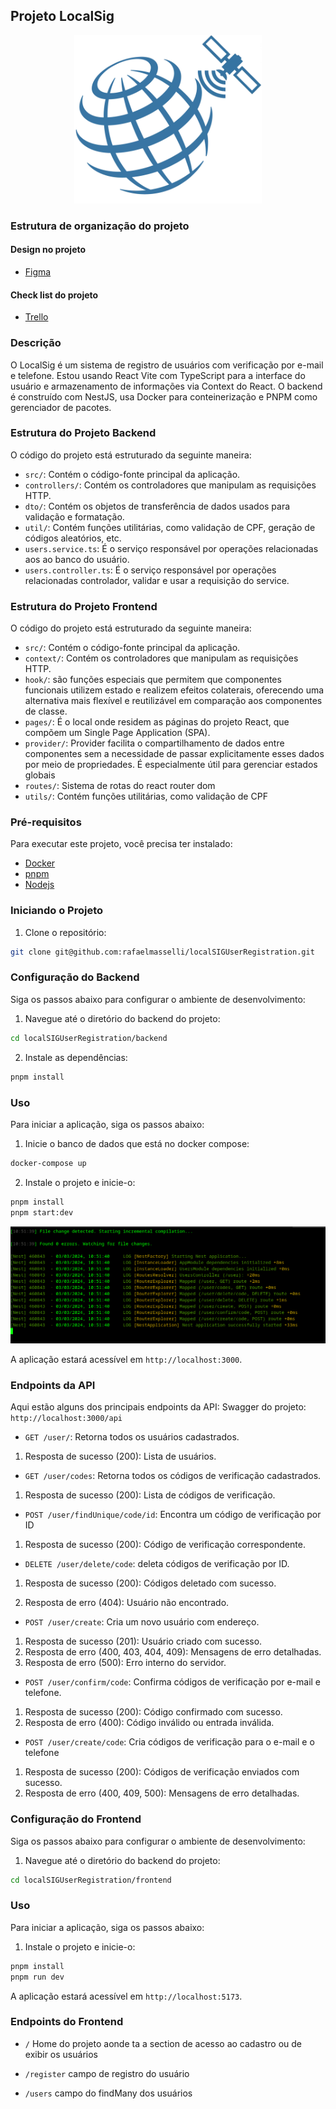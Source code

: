 ## Projeto LocalSig

<div align="center" >
     <img width="300" alt="Logo da empresa localsig" src="./.github/localsigLogo.webp"/>
</div>

### Estrutura de organização do projeto

#### Design no projeto

- [Figma](https://www.figma.com/file/tj7bawJssWetVo7Cik5TvF/Projeto-localsig?type=design&node-id=0%3A1&mode=design&t=w9nB8SzqUphxlbxC-1)

#### Check list do projeto

- [Trello](https://trello.com/invite/b/aLRcZkzI/ATTI1c4869d80a0ded335338944bced54127417CA343/projec)

### Descrição

O LocalSig é um sistema de registro de usuários com verificação por e-mail e telefone. Estou usando React Vite com TypeScript para a interface do usuário e armazenamento de informações via Context do React. O backend é construído com NestJS, usa Docker para conteinerização e PNPM como gerenciador de pacotes.

### Estrutura do Projeto Backend

O código do projeto está estruturado da seguinte maneira:

- `src/`: Contém o código-fonte principal da aplicação.
- `controllers/`: Contém os controladores que manipulam as requisições HTTP.
- `dto/`: Contém os objetos de transferência de dados usados para validação e formatação.
- `util/`: Contém funções utilitárias, como validação de CPF, geração de códigos aleatórios, etc.
- `users.service.ts`: É o serviço responsável por operações relacionadas aos ao banco do usuário.
- `users.controller.ts`: É o serviço responsável por operações relacionadas controlador, validar e usar a requisição do service.

### Estrutura do Projeto Frontend

O código do projeto está estruturado da seguinte maneira:

- `src/`: Contém o código-fonte principal da aplicação.
- `context/`: Contém os controladores que manipulam as requisições HTTP.
- `hook/`: são funções especiais que permitem que componentes funcionais utilizem estado e realizem efeitos colaterais, oferecendo uma alternativa mais flexível e reutilizável em comparação aos componentes de classe.
- `pages/`: É o local onde residem as páginas do projeto React, que compõem um Single Page Application (SPA).
- `provider/`: Provider facilita o compartilhamento de dados entre componentes sem a necessidade de passar explicitamente esses dados por meio de propriedades. É especialmente útil para gerenciar estados globais
- `routes/`: Sistema de rotas do react router dom
- `utils/`: Contém funções utilitárias, como validação de CPF

### Pré-requisitos

Para executar este projeto, você precisa ter instalado:

- [Docker](https://www.docker.com/)
- [pnpm](https://pnpm.io/pt/)
- [Nodejs](https://nodejs.org/en)

### Iniciando o Projeto

1. Clone o repositório:

```bash
git clone git@github.com:rafaelmasselli/localSIGUserRegistration.git
```

### Configuração do Backend

Siga os passos abaixo para configurar o ambiente de desenvolvimento:

1. Navegue até o diretório do backend do projeto:

```bash
cd localSIGUserRegistration/backend
```

2. Instale as dependências:

```bash
pnpm install
```

### Uso

Para iniciar a aplicação, siga os passos abaixo:

1. Inicie o banco de dados que está no docker compose:

```bash
docker-compose up
```

2. Instale o projeto e inicie-o:

```bash
pnpm install
pnpm start:dev
```

![terminal do backend rodando](./.github/runningBackend.png)

A aplicação estará acessível em `http://localhost:3000`.

### Endpoints da API

Aqui estão alguns dos principais endpoints da API:
Swagger do projeto: `http://localhost:3000/api`

- `GET /user/`: Retorna todos os usuários cadastrados.

1. Resposta de sucesso (200): Lista de usuários.

- `GET /user/codes`: Retorna todos os códigos de verificação cadastrados.

1. Resposta de sucesso (200): Lista de códigos de verificação.

- `POST /user/findUnique/code/id`: Encontra um código de verificação por ID

1. Resposta de sucesso (200): Código de verificação correspondente.

- `DELETE /user/delete/code`: deleta códigos de verificação por ID.

1. Resposta de sucesso (200): Códigos deletado com sucesso.

2. Resposta de erro (404): Usuário não encontrado.

- `POST /user/create`: Cria um novo usuário com endereço.

1. Resposta de sucesso (201): Usuário criado com sucesso.
2. Resposta de erro (400, 403, 404, 409): Mensagens de erro detalhadas.
3. Resposta de erro (500): Erro interno do servidor.

- `POST /user/confirm/code`: Confirma códigos de verificação por e-mail e telefone.

1. Resposta de sucesso (200): Código confirmado com sucesso.
2. Resposta de erro (400): Código inválido ou entrada inválida.

- `POST /user/create/code`: Cria códigos de verificação para o e-mail e o telefone

1. Resposta de sucesso (200): Códigos de verificação enviados com sucesso.
2. Resposta de erro (400, 409, 500): Mensagens de erro detalhadas.

### Configuração do Frontend

Siga os passos abaixo para configurar o ambiente de desenvolvimento:

1. Navegue até o diretório do backend do projeto:

```bash
cd localSIGUserRegistration/frontend
```

### Uso

Para iniciar a aplicação, siga os passos abaixo:

1. Instale o projeto e inicie-o:

```bash
pnpm install
pnpm run dev
```

A aplicação estará acessível em `http://localhost:5173`.

### Endpoints do Frontend

- `/` Home do projeto aonde ta a section de acesso ao cadastro ou de exibir os usuários

- `/register` campo de registro do usuário

- `/users` campo do findMany dos usuários
